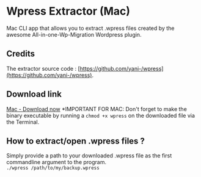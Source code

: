 # Wpress Extractor (Mac)

Mac CLI app that allows you to extract .wpress files created by the awesome All-in-one-Wp-Migration Wordpress plugin.

## Credits

The extractor source code : [https://github.com/yani-/wpress](https://github.com/yani-/wpress).

## Download link

[Mac - Download now](https://github.com/Asikur22/wpress/tree/master/dist)
\*IMPORTANT FOR MAC: Don't forget to make the binary executable by running a `chmod +x wpress` on the downloaded file via the Terminal.

## How to extract/open .wpress files ?

Simply provide a path to your downloaded .wpress file as the first commandline argument to the program.\
`./wpress /path/to/my/backup.wpress`
